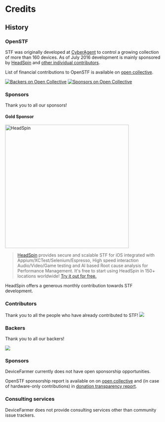 # Credits

## History

### OpenSTF

STF was originally developed at [CyberAgent](https://www.cyberagent.co.jp/en/) to control a growing collection of more than 160 devices. As of July 2016 development is mainly sponsored by [HeadSpin](https://performance.headspin.io/) and [other individual contributors](https://opencollective.com/openstf).

List of financial contributions to OpenSTF is available on [open collective](https://opencollective.com/openstf).

[![Backers on Open Collective](https://opencollective.com/openstf/backers/badge.svg)](#backers) [![Sponsors on Open Collective](https://opencollective.com/openstf/sponsors/badge.svg)](#sponsors)

### Sponsors

Thank you to all our sponsors!

#### Gold Sponsor

[<img src="https://raw.githubusercontent.com/DeviceFarmer/stf/master/doc/sponsors/headspin-wordmark-orange.png?raw=true" alt="HeadSpin" width="400">](https://ui.headspin.io/register?referral=start-testing-hs)

> [HeadSpin](https://headspin.io/) provides secure and scalable STF for iOS integrated with Appium/XCTest/Selenium/Espresso, High speed interaction Audio/Video/Game testing and AI based Root cause analysis for Performance Management. It's free to start using HeadSpin in 150+ locations worldwide! [Try it out for free.](https://ui.headspin.io/register?referral=start-testing-hs)

HeadSpin offers a generous monthly contribution towards STF development.

### Contributors
Thank you to all the people who have already contributed to STF!
<img src="https://opencollective.com/openstf/contributors.svg?width=890" />

### Backers
Thank you to all our backers!

<a href="https://opencollective.com/openstf#backers" target="_blank"><img src="https://opencollective.com/openstf/backers.svg?width=890"></a>


### Sponsors

DeviceFarmer currently does not have open sponsorship opportunities.

OpenSTF sponsorship report is available on on [open collective](https://opencollective.com/openstf) and
 (in case of hardware-only contributions) in [donation transparency report](DONATION-TRANSPARENCY.md).

### Consulting services

DeviceFarmer does not provide consulting services other than community issue trackers.
